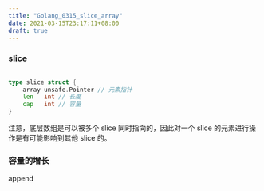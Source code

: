 ```yaml
---
title: "Golang_0315_slice_array"
date: 2021-03-15T23:17:11+08:00
draft: true
---
```


### slice
```go

type slice struct {
	array unsafe.Pointer // 元素指针
	len   int // 长度 
	cap   int // 容量
}

```


注意，底层数组是可以被多个 slice 同时指向的，因此对一个 slice 的元素进行操作是有可能影响到其他 slice 的。

### 容量的增长
append 


